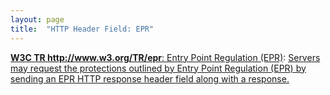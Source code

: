 ```yaml
---
layout: page
title:  "HTTP Header Field: EPR"
---
```


[**W3C TR http://www.w3.org/TR/epr**: Entry Point Regulation (EPR)](/specs/W3C/TR/epr "Entry Point Regulation aims to mitigate the risk of reflected cross-site scripting (XSS), cross-site script inclusion (XSSI), and cross-site request forgery (CSRF) attacks by demarcating the areas of an application which are intended to be externally referencable. A specified policy is applied on external requests for all non-demarcated resources."): [Servers may request the protections outlined by Entry Point Regulation (EPR) by sending an EPR HTTP response header field along with a response.]()

